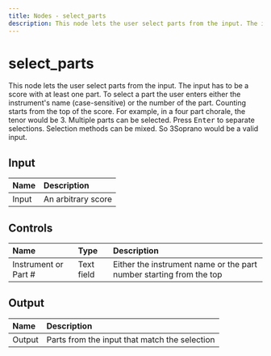```yaml
---
title: Nodes - select_parts
description: This node lets the user select parts from the input. The input has to be a score with at least one part. To select a part the user enters either the instrument's name (case-sensitive) or the number of the part.
---
```


# select_parts

This node lets the user select parts from the input. The input has to be a score with at least one part. To select a part the user enters either the instrument's name (case-sensitive) or the number of the part. Counting starts from the top of the score. For example, in a four part chorale, the tenor would be 3. Multiple parts can be selected. Press <kbd>Enter</kbd> to separate selections. Selection methods can be mixed. So <span  class="v-chip--select v-chip v-chip--no-color theme--light v-size--small"><span class="v-chip__content">3</span></span><span  class="v-chip--select v-chip v-chip--no-color theme--light v-size--small"><span class="v-chip__content">Soprano</span></span> would be a valid input.

## Input

| Name  | Description        |
| :---- | :----------------- |
| Input | An arbitrary score |

## Controls

| Name                 | Type       | Description                                                         |
| :------------------- | :--------- | :------------------------------------------------------------------ |
| Instrument or Part # | Text field | Either the instrument name or the part number starting from the top |

## Output

| Name   | Description                                            |
| :----- | :----------------------------------------------------- |
| Output | Parts from the input that match the selection |

